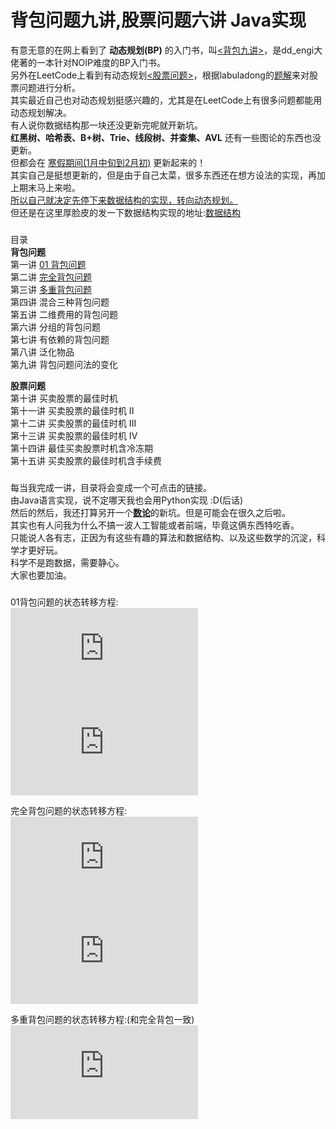 # 背包问题九讲,股票问题六讲 Java实现
有意无意的在网上看到了 **动态规划(BP)** 的入门书，叫[<背包九讲>](https://github.com/mzdora/DynamicProgramming/blob/master/%E8%83%8C%E5%8C%85%E4%B9%9D%E8%AE%B2.pdf)，是dd_engi大佬著的一本针对NOIP难度的BP入门书。</br>
另外在LeetCode上看到有动态规划[<股票问题>](https://leetcode-cn.com/problems/best-time-to-buy-and-sell-stock/)，根据labuladong的[题解](https://leetcode-cn.com/problems/best-time-to-buy-and-sell-stock/solution/yi-ge-fang-fa-tuan-mie-6-dao-gu-piao-wen-ti-by-l-3/)来对股票问题进行分析。</br>
其实最近自己也对动态规划挺感兴趣的，尤其是在LeetCode上有很多问题都能用动态规划解决。</br>
有人说你数据结构那一块还没更新完呢就开新坑。</br>
**红黑树、哈希表、B+树、Trie、线段树、并查集、AVL** 还有一些图论的东西也没更新。</br>
但都会在 <u>寒假期间(1月中旬到2月初)</u> 更新起来的！</br>
其实自己是挺想更新的，但是由于自己太菜，很多东西还在想方设法的实现，再加上期末马上来啦。</br>
<u>所以自己就决定先停下来数据结构的实现，转向动态规划。</u></br>
但还是在这里厚脸皮的发一下数据结构实现的地址:[数据结构](https://github.com/mzdora/DataStructure)</br>
###
目录  
**背包问题**</br>
第一讲 [01 背包问题](https://github.com/mzdora/DynamicProgramming/tree/master/01%20%E8%83%8C%E5%8C%85%E9%97%AE%E9%A2%98)  
第二讲 [完全背包问题](https://github.com/mzdora/DynamicProgramming/tree/master/%E5%AE%8C%E5%85%A8%E8%83%8C%E5%8C%85%E9%97%AE%E9%A2%98)  
第三讲 [多重背包问题](https://github.com/mzdora/DynamicProgramming/tree/master/%E5%A4%9A%E9%87%8D%E8%83%8C%E5%8C%85%E9%97%AE%E9%A2%98)  
第四讲 混合三种背包问题  
第五讲 二维费用的背包问题  
第六讲 分组的背包问题  
第七讲 有依赖的背包问题  
第八讲 泛化物品  
第九讲 背包问题问法的变化

**股票问题**</br>
第十讲 买卖股票的最佳时机</br>
第十一讲 买卖股票的最佳时机 II</br>
第十二讲 买卖股票的最佳时机 III</br>
第十三讲 买卖股票的最佳时机 IV</br>
第十四讲 最佳买卖股票时机含冷冻期</br>
第十五讲 买卖股票的最佳时机含手续费</br>
###
每当我完成一讲，目录将会变成一个可点击的链接。</br>
由Java语言实现，说不定哪天我也会用Python实现 :D(后话)</br>
然后的然后，我还打算另开一个[**数论**](https://github.com/mzdora/NumberTheory)的新坑。但是可能会在很久之后啦。</br>
其实也有人问我为什么不搞一波人工智能或者前端，毕竟这俩东西特吃香。</br>
只能说人各有志，正因为有这些有趣的算法和数据结构、以及这些数学的沉淀，科学才更好玩。</br>
科学不是跑数据，需要静心。</br>
大家也要加油。</br>
###
01背包问题的状态转移方程:</br>
![](http://latex.codecogs.com/gif.latex?dp%5Bi%5D%5Bv%5D%20%3D%20Math.max%28dp%5Bi-1%5D%5Bv%5D%2Cdp%5Bi-1%5D%5Bv-c%5Bi%5D%5D&plus;w%5Bi%5D%29)</br>
![](http://latex.codecogs.com/gif.latex?dp%5Bv%5D%20%3D%20Math.max%28dp%5Bv%5D%2Cdp%5Bv-c%5Bi%5D%5D&plus;w%5Bi%5D%29)</br>

完全背包问题的状态转移方程:</br>
![](http://latex.codecogs.com/gif.latex?dp%5Bi%5D%5Bv%5D%20%3D%20Math.max%28dp%5Bi-1%5D%5Bv%5D%2Cdp%5Bi-1%5D%5Bv%20-%20k%20%5Ctimes%20c%5Bi%5D%5D%20&plus;%20k%20%5Ctimes%20w%5Bi%5D%29%3B)</br>
![](http://latex.codecogs.com/gif.latex?dp%5Bi%5D%5Bv%5D%20%3D%20Math.max%28dp%5Bi-1%5D%5Bv%5D%2Cdp%5Bi%5D%5Bv-c%5Bi%5D%5D&plus;w%5Bi%5D%29)

多重背包问题的状态转移方程:(和完全背包一致)</br>
![](http://latex.codecogs.com/gif.latex?dp%5Bi%5D%5Bv%5D%20%3D%20Math.max%28dp%5Bi-1%5D%5Bv%5D%2Cdp%5Bi-1%5D%5Bv%20-%20k%20%5Ctimes%20c%5Bi%5D%5D%20&plus;%20k%20%5Ctimes%20w%5Bi%5D%29%3B)</br>
